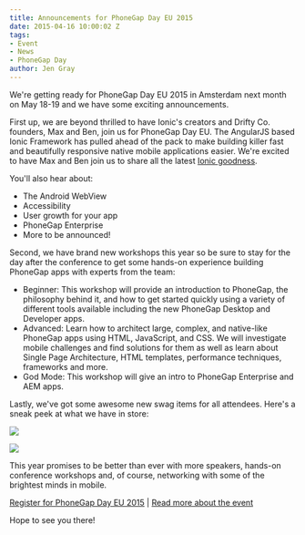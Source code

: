 ```yaml
---
title: Announcements for PhoneGap Day EU 2015
date: 2015-04-16 10:00:02 Z
tags:
- Event
- News
- PhoneGap Day
author: Jen Gray
---
```


We're getting ready for PhoneGap Day EU 2015 in Amsterdam next month on May 18-19 and we have some exciting announcements.

First up, we are beyond thrilled to have Ionic's creators and Drifty Co. founders, Max and Ben, join us for PhoneGap Day EU. The AngularJS based Ionic Framework has pulled ahead of the pack to make building killer fast and beautifully responsive native mobile applications easier. We're excited to have Max and Ben join us to share all the latest [Ionic goodness](http://ionicframework.com/).

You'll also hear about:

- The Android WebView
- Accessibility
- User growth for your app
- PhoneGap Enterprise
- More to be announced!

Second, we have brand new workshops this year so be sure to stay for the day after the conference to get some hands-on experience building PhoneGap apps with experts from the team:

- Beginner: This workshop will provide an introduction to PhoneGap, the philosophy behind it, and how to get started quickly using a variety of different tools available including the new PhoneGap Desktop and Developer apps.
- Advanced: Learn how to architect large, complex, and native-like PhoneGap apps using HTML, JavaScript, and CSS. We will investigate mobile challenges and find solutions for them as well as learn about Single Page Architecture, HTML templates, performance techniques, frameworks and more.
- God Mode: This workshop will give an intro to PhoneGap Enterprise and AEM apps.

Lastly, we've got some awesome new swag items for all attendees. Here's a sneak peek at what we have in store:

![](/blog/uploads/2015-04/powerloader.png)

![](/blog/uploads/2015-04/stickers.png)

This year promises to be better than ever with more speakers, hands-on conference workshops and, of course, networking with some of the brightest minds in mobile.

[Register for PhoneGap Day EU 2015](httpshttps://phonegapdayeu.paydro.net/) | [Read more about the event](http://pgday.phonegap.com/eu2015/)

Hope to see you there!
